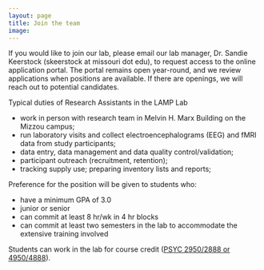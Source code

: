 ```yaml
---
layout: page
title: Join the team
image: 
---
```



If you would like to join our lab, please email our lab manager, Dr. Sandie Keerstock (skeerstock at missouri dot edu), to request access to the online application portal. The portal remains open year-round, and we review applications when positions are available. If there are openings, we will reach out to potential candidates.

Typical duties of Research Assistants in the LAMP Lab
- work in person with research team in Melvin H. Marx Building on the Mizzou campus;
- run laboratory visits and collect electroencephalograms (EEG) and fMRI data from study participants;
- data entry, data management and data quality control/validation;
- participant outreach (recruitment, retention);
- tracking supply use; preparing inventory lists and reports;

Preference for the position will be given to students who:
- have a minimum GPA of 3.0
- junior or senior
- can commit at least 8 hr/wk in 4 hr blocks
- can commit at least two semesters in the lab to accommodate the extensive training involved

Students can work in the lab for course credit (<a href="https://psychology.missouri.edu/undergrad/undergraduate-research-opportunities" target="_blank" rel="noopener noreferrer">PSYC 2950/2888 or 4950/4888</a>).

